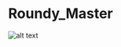 # Roundy_Master

![alt text](https://raw.githubusercontent.com/KaizIqbal/master/Roundy_Master/Picture/Roundy_logo.png)
